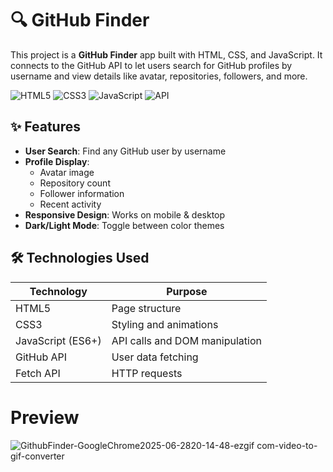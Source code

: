 # 🔍 GitHub Finder
This project is a **GitHub Finder** app built with HTML, CSS, and JavaScript. It connects to the GitHub API to let users search for GitHub profiles by username and view details like avatar, repositories, followers, and more.

![HTML5](https://img.shields.io/badge/HTML5-E34F26?logo=html5&logoColor=white)
![CSS3](https://img.shields.io/badge/CSS3-1572B6?logo=css3&logoColor=white)
![JavaScript](https://img.shields.io/badge/JavaScript-ES6+-yellow)
![API](https://img.shields.io/badge/API-GitHub-blue)

## ✨ Features
- **User Search**: Find any GitHub user by username
- **Profile Display**: 
  - Avatar image
  - Repository count
  - Follower information
  - Recent activity
- **Responsive Design**: Works on mobile & desktop
- **Dark/Light Mode**: Toggle between color themes

## 🛠️ Technologies Used
| Technology | Purpose |
|------------|---------|
| HTML5 | Page structure |
| CSS3 | Styling and animations |
| JavaScript (ES6+) | API calls and DOM manipulation |
| GitHub API | User data fetching |
| Fetch API | HTTP requests |

# Preview

![GithubFinder-GoogleChrome2025-06-2820-14-48-ezgif com-video-to-gif-converter](https://github.com/user-attachments/assets/77d5a3ad-1688-487a-9b3b-9ae156ff87c3)

